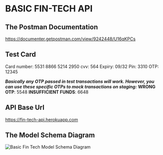 # BASIC FIN-TECH API
## The Postman Documentation
https://documenter.getpostman.com/view/9242448/U16qKPCs

## Test Card
Card number: 5531 8866 5214 2950
cvv: 564
Expiry: 09/32
Pin: 3310
OTP: 12345

***Basically any OTP passed in test transactions will work. However, you can use these specific OTPs to mock transactions on staging:***
**WRONG OTP**: 5548
**INSUFFICIENT FUNDS**: 6648
## API Base Url
https://fin-tech-api.herokuapp.com

## The Model Schema Diagram
![Basic Fin Tech Model Schema Diagram](https://res.cloudinary.com/bringforthjoy/image/upload/v1631915833/fin-tech-model-schema.png)
